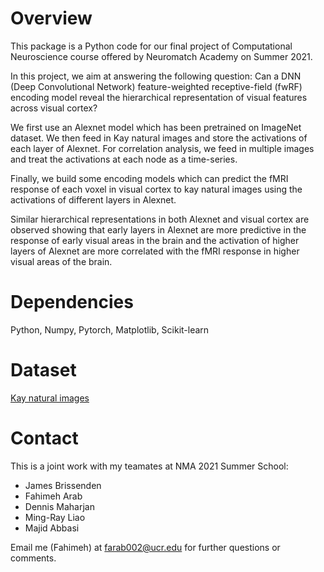 # Overview
This package is a Python code for our final project of Computational Neuroscience course offered by Neuromatch Academy on Summer 2021. 

In this project, we aim at answering the following question: Can a DNN (Deep Convolutional Network) feature-weighted receptive-field (fwRF) encoding model reveal the hierarchical representation of visual features across visual cortex?

We first use an Alexnet model which has been pretrained on ImageNet dataset. We then feed in Kay natural images and store the activations of each layer of Alexnet. For correlation analysis, we feed in multiple images and treat the activations at each node as a time-series. 

Finally, we build some encoding models which can predict the fMRI response of each voxel in visual cortex to kay natural images using the activations of different layers in Alexnet.

Similar hierarchical representations in both Alexnet and visual cortex are observed showing that early layers in Alexnet are more predictive in the response of early visual areas in the brain and the activation of higher layers of Alexnet are more correlated with the fMRI response in higher visual areas of the brain.

# Dependencies
Python, Numpy, Pytorch, Matplotlib, Scikit-learn

# Dataset
[Kay natural images](https://www.youtube.com/watch?v=LdJkLyw4yzg)

# Contact
This is a joint work with my teamates at NMA 2021 Summer School:

- James Brissenden
- Fahimeh Arab
- Dennis Maharjan
- Ming-Ray Liao
- Majid Abbasi

Email me (Fahimeh) at farab002@ucr.edu for further questions or comments.



